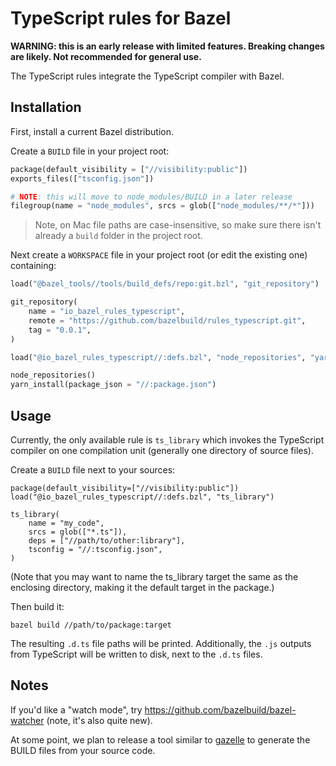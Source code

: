 # TypeScript rules for Bazel

**WARNING: this is an early release with limited features. Breaking changes are likely. Not recommended for general use.**

The TypeScript rules integrate the TypeScript compiler with Bazel.

## Installation

First, install a current Bazel distribution.

Create a `BUILD` file in your project root:

```python
package(default_visibility = ["//visibility:public"])
exports_files(["tsconfig.json"])

# NOTE: this will move to node_modules/BUILD in a later release
filegroup(name = "node_modules", srcs = glob(["node_modules/**/*"]))
```

> Note, on Mac file paths are case-insensitive, so make sure there isn't already
a `build` folder in the project root.

Next create a `WORKSPACE` file in your project root (or edit the existing one)
containing:

```python
load("@bazel_tools//tools/build_defs/repo:git.bzl", "git_repository")

git_repository(
    name = "io_bazel_rules_typescript",
    remote = "https://github.com/bazelbuild/rules_typescript.git",
    tag = "0.0.1",
)

load("@io_bazel_rules_typescript//:defs.bzl", "node_repositories", "yarn_install")

node_repositories()
yarn_install(package_json = "//:package.json")

```

## Usage

Currently, the only available rule is `ts_library` which invokes the TypeScript
compiler on one compilation unit (generally one directory of source files).

Create a `BUILD` file next to your sources:

```
package(default_visibility=["//visibility:public"])
load("@io_bazel_rules_typescript//:defs.bzl", "ts_library")

ts_library(
    name = "my_code",
    srcs = glob(["*.ts"]),
    deps = ["//path/to/other:library"],
    tsconfig = "//:tsconfig.json",
)
```

(Note that you may want to name the ts_library target the same as the enclosing
directory, making it the default target in the package.)

Then build it:

`bazel build //path/to/package:target`

The resulting `.d.ts` file paths will be printed. Additionally, the `.js`
outputs from TypeScript will be written to disk, next to the `.d.ts` files.

## Notes

If you'd like a "watch mode", try https://github.com/bazelbuild/bazel-watcher
(note, it's also quite new).

At some point, we plan to release a tool similar to [gazelle] to generate the
BUILD files from your source code.

[gazelle]: https://github.com/bazelbuild/rules_go/tree/master/go/tools/gazelle
